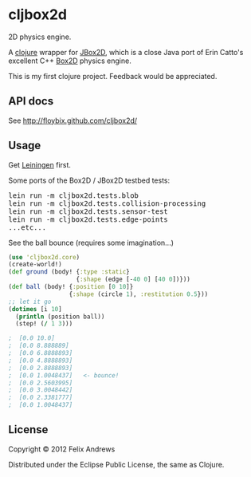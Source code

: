 # cljbox2d

2D physics engine.

A [clojure](http://clojure.org/) wrapper for
[JBox2D](http://www.jbox2d.org/), which is a close Java port of Erin
Catto's excellent C++ [Box2D](http://www.box2d.org/) physics engine.

This is my first clojure project. Feedback would be appreciated.

## API docs

See http://floybix.github.com/cljbox2d/

## Usage

Get [Leiningen](https://github.com/technomancy/leiningen) first.

Some ports of the Box2D / JBox2D testbed tests:

<pre>
lein run -m cljbox2d.tests.blob
lein run -m cljbox2d.tests.collision-processing
lein run -m cljbox2d.tests.sensor-test
lein run -m cljbox2d.tests.edge-points
...etc...
</pre>

See the ball bounce (requires some imagination...)

```clojure
(use 'cljbox2d.core)
(create-world!)
(def ground (body! {:type :static}
                   {:shape (edge [-40 0] [40 0])}))
(def ball (body! {:position [0 10]}
                 {:shape (circle 1), :restitution 0.5}))
;; let it go
(dotimes [i 10]
  (println (position ball))
  (step! (/ 1 3)))

;  [0.0 10.0]
;  [0.0 8.888889]
;  [0.0 6.8888893]
;  [0.0 4.8888893]
;  [0.0 2.8888893]
;  [0.0 1.0048437]   <- bounce!
;  [0.0 2.5603995]
;  [0.0 3.0048442]
;  [0.0 2.3381777]
;  [0.0 1.0048437]
```

## License

Copyright © 2012 Felix Andrews

Distributed under the Eclipse Public License, the same as Clojure.
